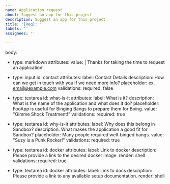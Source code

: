 ```yaml
---
name: Application request
about: Suggest an app for this project
description: Suggest an app for this project
title: '[Req]: '
labels: ''
assignees: ''

---
```


body:
  - type: markdown
    attributes:
      value: |
        Thanks for taking the time to request an application!
  - type: input
    id: contact
    attributes:
      label: Contact Details
      description: How can we get in touch with you if we need more info?
      placeholder: ex. email@example.com
    validations:
      required: false
  - type: textarea
    id: what-is-it
    attributes:
      label: What is it?
      description: What is the name of the application and what does it do?
      placeholder: FooApp is useful for Binging Bangs to prepare them for Boing.
      value: "Gimme Shock Treatment!"
    validations:
      required: true

  - type: textarea
    id: why-is-it
    attributes:
      label: Why does this belong in Sandbox?
      description: What makes the application a good fit for Sandbox?
      placeholder: Many people required well-binged bangs.
      value: "Suzy is a Punk Rocker!"
    validations:
      required: true
  - type: textarea
    id: docker
    attributes:
      label: Link to docker
      description: Please provide a link to the desired docker image.
      render: shell
    validations:
      required: true
  - type: textarea
    id: docker
    attributes:
      label: Link to docs
      description: Please provide a link to any available setup documentation.
      render: shell
